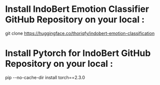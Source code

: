 # Install IndoBert Emotion Classifier GitHub Repository on your local :

git clone https://huggingface.co/thoriqfy/indobert-emotion-classification

# Install Pytorch for IndoBert GitHub Repository on your local :

pip --no-cache-dir install torch==2.3.0

